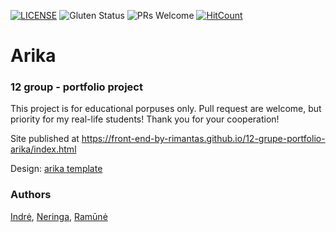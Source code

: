 [![LICENSE](https://img.shields.io/badge/license-MIT-blue.svg?style=flat-square)](https://github.com/belauzas/HTML5-website-template/blob/master/LICENSE.md)
![Gluten Status](https://img.shields.io/badge/Gluten-Free-green.svg)
![PRs Welcome](https://img.shields.io/badge/PRs-welcome-brightgreen.svg)
[![HitCount](http://hits.dwyl.com/front-end-by-rimantas/12-grupe-portfolio-arika.svg)](http://hits.dwyl.com/front-end-by-rimantas/12-grupe-portfolio-arika)

# Arika
### 12 group - portfolio project

This project is for educational porpuses only. Pull request are welcome, but priority for my real-life students! Thank you for your cooperation!

Site published at https://front-end-by-rimantas.github.io/12-grupe-portfolio-arika/index.html

Design: [arika template](http://inventheme.com/themeforest/arika/)

### Authors
[Indrė](https://github.com/belauzas), [Neringa](https://github.com/belauzas), [Ramūnė](https://github.com/belauzas)